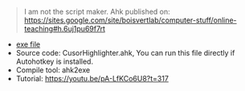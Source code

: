 > I am not the script maker. Ahk published on: https://sites.google.com/site/boisvertlab/computer-stuff/online-teaching#h.6uj1pu69f7rt

- [exe file](https://github.com/wendoufu/surl/releases/tag/CusorHighlighter)
- Source code: CusorHighlighter.ahk, You can run this file directly if Autohotkey is installed.
- Compile tool: ahk2exe
- Tutorial: https://youtu.be/pA-LfKCo6U8?t=317
